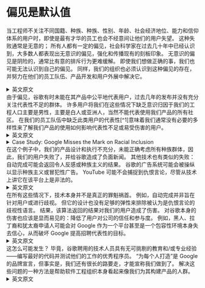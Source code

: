 # 偏见是默认值
当工程师不关注不同国籍、种族、种族、性别、年龄、社会经济地位、能力和信仰体系的用户时，即使是最有才华的员工也会不经意间让他们的用户失望。 这种失败通常是无意的； 所有人都有一定的偏见，社会科学家在过去几十年中已经认识到，大多数人都表现出无意识的偏见，强化和传播现有的刻板印象。 无意识的偏见是阴险的，通常比有意的排斥行为更难缓解。 即使我们想做正确的事，我们也可能无法认识到自己的偏见。 同样，我们的组织也必须认识到这种偏见的存在，并努力在他们的员工队伍、产品开发和用户外展中解决它。
<details> <summary>英文原文</summary><div style="border:1px solid #eee;padding:5px;background-color:#F2F2F2">
When engineers do not focus on users of different nationalities, ethnicities, races, genders, ages, socioeconomic statuses, abilities, and belief systems, even the most talented staff will inadvertently fail their users. Such failures are often unintentional; all people have certain biases, and social scientists have recognized over the past several decades that most people exhibit unconscious bias, enforcing and promulgating exist‐ ing stereotypes. Unconscious bias is insidious and often more difficult to mitigate than intentional acts of exclusion. Even when we want to do the right thing, we might not recognize our own biases. By the same token, our organizations must also recognize that such bias exists and work to address it in their workforces, product development, and user outreach.
</div></details>
由于偏见，谷歌有时未能在其产品中公平地代表用户，过去几年的发布并没有充分关注代表性不足的群体。 许多用户将我们在这些情况下缺乏意识归因于我们的工程人口主要是男性，主要是白人或亚洲人，当然不能代表使用我们产品的所有社区。 在我们的员工队伍中缺乏此类用户的代表性[^1]意味着我们通常没有必要的多样性来了解我们产品的使用如何影响代表性不足或易受伤害的用户。
<details> <summary>英文原文</summary><div style="border:1px solid #eee;padding:5px;background-color:#F2F2F2">
Because of bias, Google has at times failed to represent users equitably within their products, with launches over the past several years that did not focus enough on underrepresented groups. Many users attribute our lack of awareness in these cases to the fact that our engineering population is mostly male, mostly White or Asian, and certainly not representative of all the communities that use our products. The lack of representation of such users in our workforce[^1] means that we often do not have the requisite diversity to understand how the use of our products can affect underrepresented or vulnerable users.
</div></details>
<details>

<summary>Case Study: Google Misses the Mark on Racial Inclusion</summary>

In 2015, software engineer Jacky Alciné pointed out\[^2] that the image recognition algorithms in Google Photos were classifying his black friends as “gorillas.” Google was slow to respond to these mistakes and incomplete in addressing them.

What caused such a monumental failure? Several things:

* Image recognition algorithms depend on being supplied a “proper” (often mean‐ ing “complete”) dataset. The photo data fed into Google’s image recognition algorithm was clearly incomplete. In short, the data did not represent the population.
* Google itself (and the tech industry in general) did not (and does not) have much black representation,\[^3] and that affects decisions subjective in the design of such algorithms and the collection of such datasets. The unconscious bias of the organization itself likely led to a more representative product being left on the table.
* Google’s target market for image recognition did not adequately include such underrepresented groups. Google’s tests did not catch these mistakes; as a result, our users did, which both embarrassed Google and harmed our users.

As late as 2018, Google still had not adequately addressed the underlying problem.\[^4]

</details>
在这个例子中，我们的产品设计和执行不充分，未能正确考虑所有种族群体，因此，我们的用户失败了，并给谷歌造成了负面新闻。 其他技术也有类似的失败：自动完成可能会返回令人反感或种族主义的结果。 谷歌的广告系统可能会被操纵以显示种族主义或冒犯性广告。 YouTube 可能不会捕捉到仇恨言论，尽管从技术上讲它在该平台上是非法的。
<details> <summary>英文原文</summary><div style="border:1px solid #eee;padding:5px;background-color:#F2F2F2">
In this example, our product was inadequately designed and executed, failing to properly consider all racial groups, and as a result, failed our users and caused Google bad press. Other technology suffers from similar failures: autocomplete can return offensive or racist results. Google’s Ad system could be manipulated to show racist or offensive ads. YouTube might not catch hate speech, though it is technically outlawed on that platform.
</div></details>
在所有这些情况下，技术本身并不是真正的罪魁祸首。 例如，自动完成并非旨在针对用户或进行歧视。 但它的设计也没有足够的弹性来排除被认为是仇恨言论的歧视性语言。 结果，该算法返回的结果对我们的用户造成了伤害。 对谷歌本身的伤害也应该是显而易见的：降低了用户对公司的信任和参与度。 例如，黑人、拉丁裔和犹太裔申请人可能会对 Google 作为一个平台甚至是一个包容性环境本身失去信心，从而破坏 Google 提高招聘代表性的目标。
<details> <summary>英文原文</summary><div style="border:1px solid #eee;padding:5px;background-color:#F2F2F2">
In all of these cases, the technology itself is not really to blame. Autocomplete, for example, was not designed to target users or to discriminate. But it was also not resilient enough in its design to exclude discriminatory language that is considered hate speech. As a result, the algorithm returned results that caused harm to our users. The harm to Google itself should also be obvious: reduced user trust and engagement with the company. For example, Black, Latinx, and Jewish applicants could lose faith in Google as a platform or even as an inclusive environment itself, therefore under‐ mining Google’s goal of improving representation in hiring.
</div></details>
这怎么可能发生？ 毕竟，谷歌聘用的技术人员具有无可挑剔的教育和/或专业经验——编写最好的代码并测试他们的工作的优秀程序员。 “为每个人打造”是 Google 的品牌宣言，但事实是，我们还有很长的路要走，才能宣称我们做到了。 解决这些问题的一种方法是帮助软件工程组织本身看起来像我们为其构建产品的人群。
<details> <summary>英文原文</summary><div style="border:1px solid #eee;padding:5px;background-color:#F2F2F2">
How could this happen? After all, Google hires technologists with impeccable education and/or professional experience—exceptional programmers who write the best code and test their work. “Build for everyone” is a Google brand statement, but the truth is that we still have a long way to go before we can claim that we do. One way to address these problems is to help the software engineering organization itself look like the populations for whom we build products.
</div></details>
